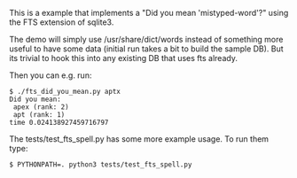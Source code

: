 This is a example that implements a "Did you mean 'mistyped-word'?"
using the FTS extension of sqlite3.

The demo will simply use /usr/share/dict/words instead of something
more useful to have some data (initial run takes a bit to build the 
sample DB). But its trivial to hook this into any existing DB that
uses fts already.

Then you can e.g. run:
```
$ ./fts_did_you_mean.py aptx
Did you mean:
 apex (rank: 2)
 apt (rank: 1)
time 0.024138927459716797
```

The tests/test_fts_spell.py has some more example usage. To run them
type:
```
$ PYTHONPATH=. python3 tests/test_fts_spell.py
```
